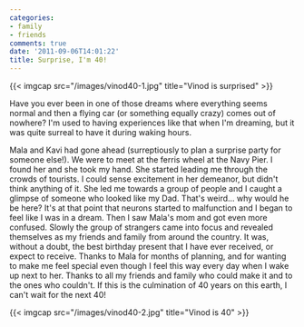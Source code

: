 ```yaml
---
categories:
- family
- friends
comments: true
date: '2011-09-06T14:01:22'
title: Surprise, I'm 40!
---
```



{{< imgcap src="/images/vinod40-1.jpg" title="Vinod is surprised" >}}

Have you ever been in one of those dreams where everything seems
normal and then a flying car (or something equally crazy) comes out of
nowhere? I'm used to having experiences like that when I'm dreaming,
but it was quite surreal to have it during waking hours.

Mala and Kavi had gone ahead (surreptiously to plan a surprise party
for someone else!). We were to meet at the ferris wheel at the Navy
Pier. I found her and she took my hand. She started leading me through
the crowds of tourists. I could sense excitement in her demeanor, but
didn't think anything of it. She led me towards a group of people and
I caught a glimpse of someone who looked like my Dad. That's
weird... why would he be here? It's at that point that neurons started
to malfunction and I began to feel like I was in a dream. Then I saw
Mala's mom and got even more confused. Slowly the group of strangers
came into focus and revealed themselves as my friends and family from
around the country. It was, without a doubt, the best birthday present
that I have ever received, or expect to receive. Thanks to Mala for
months of planning, and for wanting to make me feel special even
though I feel this way every day when I wake up next to her. Thanks to
all my friends and family who could make it and to the ones who
couldn't. If this is the culmination of 40 years on this earth, I
can't wait for the next 40!

{{< imgcap src="/images/vinod40-2.jpg" title="Vinod is 40" >}}
